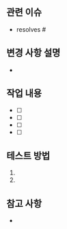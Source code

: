 ## 관련 이슈
- resolves #

## 변경 사항 설명
- 

## 작업 내용
- [ ] 
- [ ] 
- [ ] 
- [ ] 

## 테스트 방법
1. 
2. 

## 참고 사항
- 
